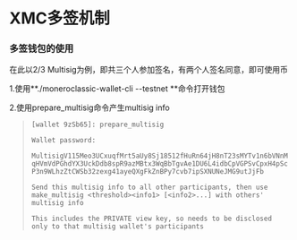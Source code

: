 # XMC多签机制

### 多签钱包的使用

在此以2/3 Multisig为例，即共三个人参加签名，有两个人签名同意，即可使用币

1.使用**./moneroclassic-wallet-cli --testnet **命令打开钱包

2.使用prepare\_multisig命令产生multisig info

> `[wallet 9zSb65]: prepare_multisig`
>
> `Wallet password:`
>
> `MultisigV115Meo3UCxuqfMrt5aUy8Sj18512fHuRn64jH8nT23sMYTv1n6bVNnMqHVmVdPGhdYX3UckDdb8spR9azMBtx3WqBbTgvAe1DU6L4idbCpVGPSvCpxH4pScP3n9WLhzZtCWSb32zexg41ayeQXgFkZnBPy7cvb7ipSXNUNeJMG9utJjFb`
>
> `Send this multisig info to all other participants, then use make_multisig <threshold><info1> [<info2>...] with others' multisig info`
>
> `This includes the PRIVATE view key, so needs to be disclosed only to that multisig wallet's participants`



